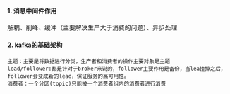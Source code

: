 #### 1. 消息中间件作用

 解耦、削峰、缓冲（主要解决生产大于消费的问题）、异步处理

#### 2. kafka的基础架构

```text
主题：主要是将数据进行分类，生产者和消费者的操作主要对象是主题
lead/follower:都是针对于broker来说的，follower主要作用是备份，当lea挂掉之后，follower会变成新的lead，保证服务的高可用性。
消费者：一个分区(topic)只能被一个消费者组内的消费者进行消费

```





